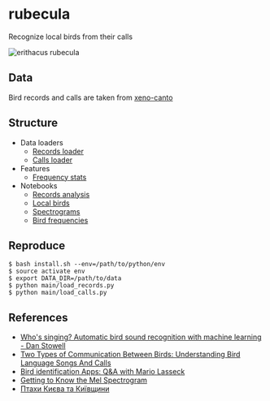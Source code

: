 # rubecula

Recognize local birds from their calls

![erithacus rubecula](https://github.com/tarashypka/rubecula/blob/master/rubecula.png?raw=true)

## Data

Bird records and calls are taken from [xeno-canto](https://www.xeno-canto.org/)

## Structure

- Data loaders
  - [Records loader](https://github.com/tarashypka/rubecula/blob/master/main/load_records.py)
  - [Calls loader](https://github.com/tarashypka/rubecula/blob/master/main/load_calls.py)
- Features
  - [Frequency stats](https://github.com/tarashypka/rubecula/blob/master/main/compute_features.py)
- Notebooks
  - [Records analysis](https://github.com/tarashypka/rubecula/blob/master/ipynb/analyze_records.ipynb)
  - [Local birds](https://github.com/tarashypka/rubecula/blob/master/ipynb/local_birds.ipynb)
  - [Spectrograms](https://github.com/tarashypka/rubecula/blob/master/ipynb/spectrograms.ipynb)
  - [Bird frequencies](https://github.com/tarashypka/rubecula/blob/master/ipynb/bird_frequencies.ipynb)
  
## Reproduce

```
$ bash install.sh --env=/path/to/python/env
$ source activate env
$ export DATA_DIR=/path/to/data
$ python main/load_records.py
$ python main/load_calls.py
```

## References

- [Who's singing? Automatic bird sound recognition with machine learning - Dan Stowell](https://www.youtube.com/watch?v=pzmdOETnhI0)
- [Two Types of Communication Between Birds: Understanding Bird Language Songs And Calls](https://www.youtube.com/watch?v=4_1zIwEENt8)
- [Bird identification Apps: Q&A with Mario Lasseck](https://www.xeno-canto.org/article/250)
- [Getting to Know the Mel Spectrogram](https://towardsdatascience.com/getting-to-know-the-mel-spectrogram-31bca3e2d9d0)
- [Птахи Києва та Київщини](http://www.dom-prirody.com.ua/priroda-kieva/ptahi)
